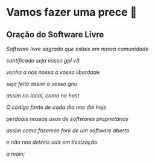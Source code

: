 # Vamos fazer uma prece :pray:

## Oração do Software Livre

_Software livre sagrado que estais em nossa comunidade_

_santificado seja vosso gpl v3_

_venha a nós nossa a vossa liberdade_

_seja feito assim o vosso gnu_

_assim no local, como no host_

_O código fonte de cada dia nos dai hoje_

_perdoais nossos usos de softwares proprietários_

_assim como fazemos fork de um software aberto_

_e não nos deixeis cair em tivoização_

_a main;_
